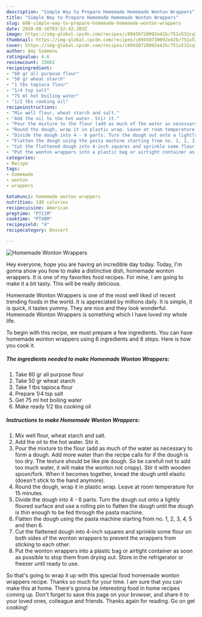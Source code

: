 ```yaml
---
description: "Simple Way to Prepare Homemade Homemade Wonton Wrappers"
title: "Simple Way to Prepare Homemade Homemade Wonton Wrappers"
slug: 608-simple-way-to-prepare-homemade-homemade-wonton-wrappers
date: 2020-08-16T03:52:42.303Z
image: https://img-global.cpcdn.com/recipes/c89450720092e42b/751x532cq70/homemade-wonton-wrappers-recipe-main-photo.jpg
thumbnail: https://img-global.cpcdn.com/recipes/c89450720092e42b/751x532cq70/homemade-wonton-wrappers-recipe-main-photo.jpg
cover: https://img-global.cpcdn.com/recipes/c89450720092e42b/751x532cq70/homemade-wonton-wrappers-recipe-main-photo.jpg
author: Amy Simmons
ratingvalue: 4.6
reviewcount: 15662
recipeingredient:
- "60 gr all purpose flour"
- "50 gr wheat starch"
- "1 tbs tapioca flour"
- "1/4 tsp salt"
- "75 ml hot boiling water"
- "1/2 tbs cooking oil"
recipeinstructions:
- "Mix well flour, wheat starch and salt."
- "Add the oil to the hot water. Stir it."
- "Pour the mixture to the flour (add as much of the water as necessary to form a dough. Add more water than the recipe calls for if the dough is too dry. The texture should be like pie dough. So be carefull not to add too much water, it will make the wonton not crispy). Stir it with wooden spoon/fork. When it becomes together, knead the dough until elastic (doesn&#39;t stick to the hand anymore)."
- "Round the dough, wrap it in plastic wrap. Leave at room temperature for 15 minutes."
- "Divide the dough into 4 - 6 parts. Turn the dough out onto a lightly floured surface and use a rolling pin to flatten the dough until the dough is thin enough to be fed through the pasta machine."
- "Flatten the dough using the pasta machine starting from no. 1, 2, 3, 4, 5 and then 6."
- "Cut the flattened dough into 4-inch squares and sprinkle some flour on both sides of the wonton wrappers to prevent the wrappers from sticking to each other."
- "Put the wonton wrappers into a plastic bag or airtight container as soon as possible to stop them from drying out. Store in the refrigerator or freezer until ready to use."
categories:
- Recipe
tags:
- homemade
- wonton
- wrappers

katakunci: homemade wonton wrappers 
nutrition: 140 calories
recipecuisine: American
preptime: "PT21M"
cooktime: "PT40M"
recipeyield: "4"
recipecategory: Dessert

---
```



![Homemade Wonton Wrappers](https://img-global.cpcdn.com/recipes/c89450720092e42b/751x532cq70/homemade-wonton-wrappers-recipe-main-photo.jpg)

Hey everyone, hope you are having an incredible day today. Today, I'm gonna show you how to make a distinctive dish, homemade wonton wrappers. It is one of my favorites food recipes. For mine, I am going to make it a bit tasty. This will be really delicious.

Homemade Wonton Wrappers is one of the most well liked of recent trending foods in the world. It is appreciated by millions daily. It is simple, it is quick, it tastes yummy. They are nice and they look wonderful. Homemade Wonton Wrappers is something which I have loved my whole life.




To begin with this recipe, we must prepare a few ingredients. You can have homemade wonton wrappers using 6 ingredients and 8 steps. Here is how you cook it.

<!--inarticleads1-->

##### The ingredients needed to make Homemade Wonton Wrappers:

1. Take 60 gr all purpose flour
1. Take 50 gr wheat starch
1. Take 1 tbs tapioca flour
1. Prepare 1/4 tsp salt
1. Get 75 ml hot boiling water
1. Make ready 1/2 tbs cooking oil




<!--inarticleads2-->

##### Instructions to make Homemade Wonton Wrappers:

1. Mix well flour, wheat starch and salt.
1. Add the oil to the hot water. Stir it.
1. Pour the mixture to the flour (add as much of the water as necessary to form a dough. Add more water than the recipe calls for if the dough is too dry. The texture should be like pie dough. So be carefull not to add too much water, it will make the wonton not crispy). Stir it with wooden spoon/fork. When it becomes together, knead the dough until elastic (doesn&#39;t stick to the hand anymore).
1. Round the dough, wrap it in plastic wrap. Leave at room temperature for 15 minutes.
1. Divide the dough into 4 - 6 parts. Turn the dough out onto a lightly floured surface and use a rolling pin to flatten the dough until the dough is thin enough to be fed through the pasta machine.
1. Flatten the dough using the pasta machine starting from no. 1, 2, 3, 4, 5 and then 6.
1. Cut the flattened dough into 4-inch squares and sprinkle some flour on both sides of the wonton wrappers to prevent the wrappers from sticking to each other.
1. Put the wonton wrappers into a plastic bag or airtight container as soon as possible to stop them from drying out. Store in the refrigerator or freezer until ready to use.




So that's going to wrap it up with this special food homemade wonton wrappers recipe. Thanks so much for your time. I am sure that you can make this at home. There's gonna be interesting food in home recipes coming up. Don't forget to save this page on your browser, and share it to your loved ones, colleague and friends. Thanks again for reading. Go on get cooking!
